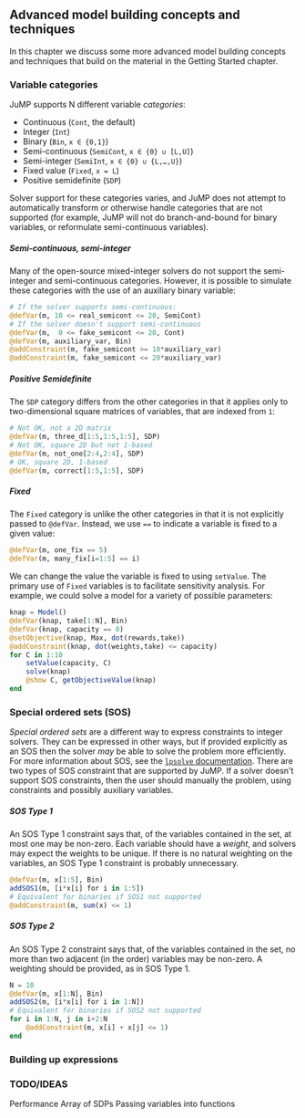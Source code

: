 ## Advanced model building concepts and techniques

In this chapter we discuss some more advanced model building concepts and
techniques that build on the material in the Getting Started chapter.

### Variable categories

JuMP supports N different variable *categories*:

* Continuous (`Cont`, the default)
* Integer (`Int`)
* Binary (`Bin`, `x ∈ {0,1}`)
* Semi-continuous (`SemiCont`, `x ∈ {0} ∪ [L,U]`)
* Semi-integer (`SemiInt`, `x ∈ {0} ∪ {L,…,U}`)
* Fixed value (`Fixed`, `x = L`)
* Positive semidefinite (`SDP`)

Solver support for these categories varies, and JuMP does not attempt to
automatically transform or otherwise handle categories that are not supported
(for example, JuMP will not do branch-and-bound for binary variables,
or reformulate semi-continuous variables).

##### Semi-continuous, semi-integer
Many of the open-source mixed-integer solvers do not support the semi-integer
and semi-continuous categories. However, it is possible to simulate these
categories with the use of an auxiliary binary variable:
```julia
# If the solver supports semi-continuous:
@defVar(m, 10 <= real_semicont <= 20, SemiCont)
# If the solver doesn't support semi-continuous
@defVar(m,  0 <= fake_semicont <= 20, Cont)
@defVar(m, auxiliary_var, Bin)
@addConstraint(m, fake_semicont >= 10*auxiliary_var)
@addConstraint(m, fake_semicont <= 20*auxiliary_var)
```

##### Positive Semidefinite
The `SDP` category differs from the other categories in that it applies only to
two-dimensional square matrices of variables, that are indexed from `1`:
```julia
# Not OK, not a 2D matrix
@defVar(m, three_d[1:5,1:5,1:5], SDP)
# Not OK, square 2D but not 1-based
@defVar(m, not_one[2:4,2:4], SDP)
# OK, square 2D, 1-based
@defVar(m, correct[1:5,1:5], SDP)
```

##### Fixed
The `Fixed` category is unlike the other categories in that it is not explicitly
passed to `@defVar`. Instead, we use `==` to indicate a variable is fixed to a
given value:
```julia
@defVar(m, one_fix == 5)
@defVar(m, many_fix[i=1:5] == i)
```
We can change the value the variable is fixed to using `setValue`.
The primary use of `Fixed` variables is to facilitate sensitivity analysis.
For example, we could solve a model for a variety of possible parameters:
```julia
knap = Model()
@defVar(knap, take[1:N], Bin)
@defVar(knap, capacity == 0)
@setObjective(knap, Max, dot(rewards,take))
@addConstraint(knap, dot(weights,take) <= capacity)
for C in 1:10
    setValue(capacity, C)
    solve(knap)
    @show C, getObjectiveValue(knap)
end
```

### Special ordered sets (SOS)

*Special ordered sets* are a different way to express constraints to integer solvers. They can be expressed in other ways, but if provided explicitly as an SOS then the solver *may* be able to solve the problem more efficiently. For more information about SOS, see the [`lpsolve` documentation](http://lpsolve.sourceforge.net/5.5/SOS.htm). There are two types of SOS constraint that are supported by JuMP. If a solver doesn't support SOS constraints, then the user should manually the problem, using constraints and possibly auxiliary variables.

##### SOS Type 1
An SOS Type 1 constraint says that, of the variables contained in the set, at most one may be non-zero. Each variable should have a *weight*, and solvers may expect the weights to be unique. If there is no natural weighting on the variables, an SOS Type 1 constraint is probably unnecessary.
```julia
@defVar(m, x[1:5], Bin)
addSOS1(m, [i*x[i] for i in 1:5])
# Equivalent for binaries if SOS1 not supported
@addConstraint(m, sum(x) <= 1)
```

##### SOS Type 2
An SOS Type 2 constraint says that, of the variables contained in the set, no more than two adjacent (in the order) variables may be non-zero. A weighting should be provided, as in SOS Type 1.
```julia
N = 10
@defVar(m, x[1:N], Bin)
addSOS2(m, [i*x[i] for i in 1:N])
# Equivalent for binaries if SOS2 not supported
for i in 1:N, j in i+2:N
    @addConstraint(m, x[i] + x[j] <= 1)
end
```

### Building up expressions


### TODO/IDEAS
Performance
Array of SDPs
Passing variables into functions
